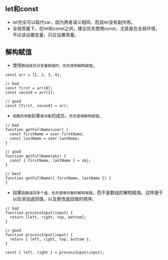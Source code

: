 ## let和const
- let完全可以取代var，因为两者语义相同，而且let没有副作用。
- 全局常量下，在let和const之间，建议优先使用const，尤其是在全局环境，不应该设置变量，只应设置常量。

## 解构赋值
- 使用`数组成员对变量赋值时，优先使用解构赋值`。
```
const arr = [1, 2, 3, 4];

// bad
const first = arr[0];
const second = arr[1];

// good
const [first, second] = arr;
```


- `函数的参数`如果`是对象`的成员，`优先使用解构赋值`。
```
// bad
function getFullName(user) {
  const firstName = user.firstName;
  const lastName = user.lastName;
}

// good
function getFullName(obj) {
  const { firstName, lastName } = obj;
}

// best
function getFullName({ firstName, lastName }) {
}
```

- 如果`函数返回多个值，优先使用对象的解构赋值`，而不是数组的解构赋值。这样便于以后添加返回值，以及更改返回值的顺序。
```
// bad
function processInput(input) {
  return [left, right, top, bottom];
}

// good
function processInput(input) {
  return { left, right, top, bottom };
}

const { left, right } = processInput(input);
```


